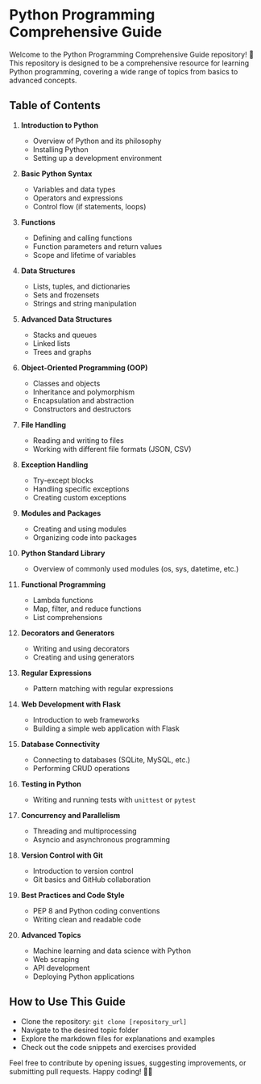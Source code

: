 
# Python Programming Comprehensive Guide

Welcome to the Python Programming Comprehensive Guide repository! 🚀 This repository is designed to be a comprehensive resource for learning Python programming, covering a wide range of topics from basics to advanced concepts.

## Table of Contents

1. **Introduction to Python**
   - Overview of Python and its philosophy
   - Installing Python
   - Setting up a development environment

2. **Basic Python Syntax**
   - Variables and data types
   - Operators and expressions
   - Control flow (if statements, loops)

3. **Functions**
   - Defining and calling functions
   - Function parameters and return values
   - Scope and lifetime of variables

4. **Data Structures**
   - Lists, tuples, and dictionaries
   - Sets and frozensets
   - Strings and string manipulation

5. **Advanced Data Structures**
   - Stacks and queues
   - Linked lists
   - Trees and graphs

6. **Object-Oriented Programming (OOP)**
   - Classes and objects
   - Inheritance and polymorphism
   - Encapsulation and abstraction
   - Constructors and destructors

7. **File Handling**
   - Reading and writing to files
   - Working with different file formats (JSON, CSV)

8. **Exception Handling**
   - Try-except blocks
   - Handling specific exceptions
   - Creating custom exceptions

9. **Modules and Packages**
   - Creating and using modules
   - Organizing code into packages

10. **Python Standard Library**
    - Overview of commonly used modules (os, sys, datetime, etc.)

11. **Functional Programming**
    - Lambda functions
    - Map, filter, and reduce functions
    - List comprehensions

12. **Decorators and Generators**
    - Writing and using decorators
    - Creating and using generators

13. **Regular Expressions**
    - Pattern matching with regular expressions

14. **Web Development with Flask**
    - Introduction to web frameworks
    - Building a simple web application with Flask

15. **Database Connectivity**
    - Connecting to databases (SQLite, MySQL, etc.)
    - Performing CRUD operations

16. **Testing in Python**
    - Writing and running tests with `unittest` or `pytest`

17. **Concurrency and Parallelism**
    - Threading and multiprocessing
    - Asyncio and asynchronous programming

18. **Version Control with Git**
    - Introduction to version control
    - Git basics and GitHub collaboration

19. **Best Practices and Code Style**
    - PEP 8 and Python coding conventions
    - Writing clean and readable code

20. **Advanced Topics**
    - Machine learning and data science with Python
    - Web scraping
    - API development
    - Deploying Python applications

## How to Use This Guide

- Clone the repository: `git clone [repository_url]`
- Navigate to the desired topic folder
- Explore the markdown files for explanations and examples
- Check out the code snippets and exercises provided

Feel free to contribute by opening issues, suggesting improvements, or submitting pull requests. Happy coding! 🐍✨


